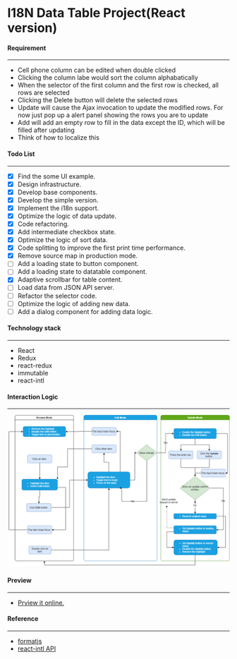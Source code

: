 # I18N Data Table Project(React version)

#### Requirement

---

-   Cell phone column can be edited when double clicked
-   Clicking the column labe would sort the column alphabatically
-   When the selector of the first column and the first row is checked, all rows are selected
-   Clicking the Delete button will delete the selected rows
-   Update will cause the Ajax invocation to update the modified rows. For now just pop up a alert panel showing the rows you are to update
-   Add will add an empty row to fill in the data except the ID, which will be filled after updating
-   Think of how to localize this

#### Todo List

---

-   [x] Find the some UI example.
-   [x] Design infrastructure.
-   [x] Develop base components.
-   [x] Develop the simple version.
-   [x] Implement the i18n support.
-   [x] Optimize the logic of data update.
-   [x] Code refactoring.
-   [x] Add intermediate checkbox state.
-   [x] Optimize the logic of sort data.
-   [x] Code splitting to improve the first print time performance.
-   [x] Remove source map in production mode.
-   [ ] Add a loading state to button component.
-   [ ] Add a loading state to datatable component.
-   [x] Adaptive scrollbar for table content.
-   [ ] Load data from JSON API server.
-   [ ] Refactor the selector code.
-   [ ] Optimize the logic of adding new data.
-   [ ] Add a dialog component for adding data logic.

#### Technology stack

---

-   React
-   Redux
-   react-redux
-   immutable
-   react-intl

#### Interaction Logic

---

![AddressBookUpdateInteraction](https://raw.githubusercontent.com/jzfed/datatable-i18n/master/docs/AddressBookUpdateInteraction.png)

#### Preview

---

-   [Prview it online.](https://datatable-i18n-2.now.sh/)

#### Reference

---

-   [formatjs](https://github.com/formatjs/formatjs)
-   [react-intl API](https://formatjs.io/docs/react-intl/components)
